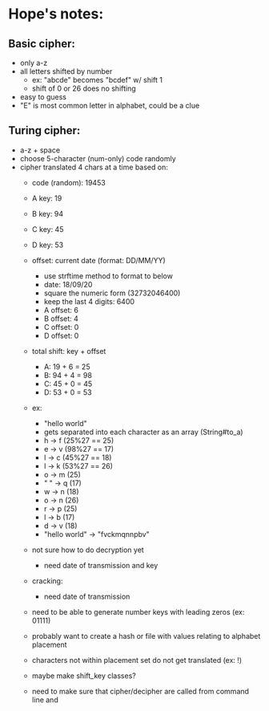 # Hope's notes:
## Basic cipher:
* only a-z
* all letters shifted by number
  * ex: "abcde" becomes "bcdef" w/ shift 1
  * shift of 0 or 26 does no shifting
* easy to guess
* "E" is most common letter in alphabet, could be a clue

## Turing cipher:
* a-z + space
* choose 5-character (num-only) code randomly
* cipher translated 4 chars at a time based on:
  * code (random): 19453
  * A key: 19
  * B key: 94
  * C key: 45
  * D key: 53

  * offset: current date (format: DD/MM/YY)
    * use strftime method to format to below
    * date: 18/09/20
    * square the numeric form (32732046400)
    * keep the last 4 digits: 6400
    * A offset: 6
    * B offset: 4
    * C offset: 0
    * D offset: 0

  * total shift: key + offset
    * A: 19 + 6 = 25
    * B: 94 + 4 = 98
    * C: 45 + 0 = 45
    * D: 53 + 0 = 53

  * ex:
    * "hello world"
    * gets separated into each character as an array (String#to_a)
    * h -> f (25%27 == 25)
    * e -> v (98%27 == 17)
    * l -> c (45%27 == 18)
    * l -> k (53%27 == 26)
    * o -> m (25)
    * " " -> q (17)
    * w -> n (18)
    * o -> n (26)
    * r -> p (25)
    * l -> b (17)
    * d -> v (18)
    * "hello world" -> "fvckmqnnpbv"

  * not sure how to do decryption yet
    * need date of transmission and key
  * cracking:
    * need date of transmission
  * need to be able to generate number keys with leading zeros (ex: 01111)
  * probably want to create a hash or file with values relating to alphabet placement
  * characters not within placement set do not get translated (ex: !)
  * maybe make shift_key classes?
  * need to make sure that cipher/decipher are called from command line and 
